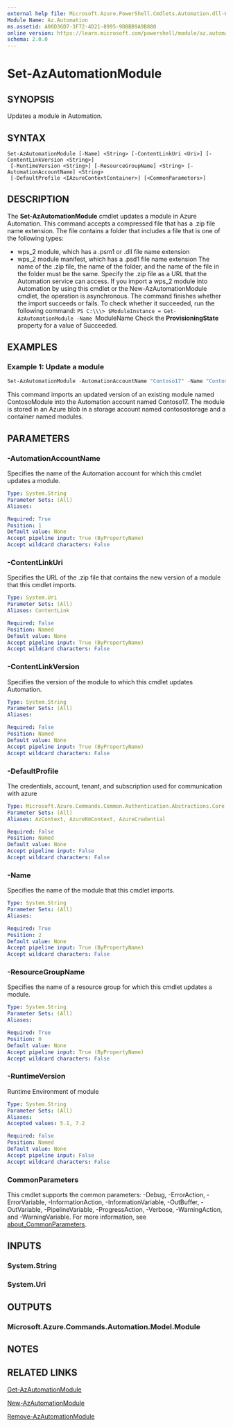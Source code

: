 ```yaml
---
external help file: Microsoft.Azure.PowerShell.Cmdlets.Automation.dll-Help.xml
Module Name: Az.Automation
ms.assetid: A06D36D7-3F72-4D21-8995-9DBBB9A9B880
online version: https://learn.microsoft.com/powershell/module/az.automation/set-azautomationmodule
schema: 2.0.0
---
```


# Set-AzAutomationModule

## SYNOPSIS
Updates a module in Automation.

## SYNTAX

```
Set-AzAutomationModule [-Name] <String> [-ContentLinkUri <Uri>] [-ContentLinkVersion <String>]
 [-RuntimeVersion <String>] [-ResourceGroupName] <String> [-AutomationAccountName] <String>
 [-DefaultProfile <IAzureContextContainer>] [<CommonParameters>]
```

## DESCRIPTION
The **Set-AzAutomationModule** cmdlet updates a module in Azure Automation.
This command accepts a compressed file that has a .zip file name extension.
The file contains a folder that includes a file that is one of the following types: 
- wps_2 module, which has a .psm1 or .dll file name extension 
- wps_2 module manifest, which has a .psd1 file name extension
The name of the .zip file, the name of the folder, and the name of the file in the folder must be the same.
Specify the .zip file as a URL that the Automation service can access.
If you import a wps_2 module into Automation by using this cmdlet or the New-AzAutomationModule cmdlet, the operation is asynchronous.
The command finishes whether the import succeeds or fails.
To check whether it succeeded, run the following command:
`PS C:\\\> $ModuleInstance = Get-AzAutomationModule -Name `ModuleName
Check the **ProvisioningState** property for a value of Succeeded.

## EXAMPLES

### Example 1: Update a module
```powershell
Set-AzAutomationModule -AutomationAccountName "Contoso17" -Name "ContosoModule" -ContentLinkUri "http://contosostorage.blob.core.windows.net/modules/ContosoModule.zip" -ContentLinkVersion "1.1" -ResourceGroupName "ResourceGroup01"
```

This command imports an updated version of an existing module named ContosoModule into the Automation account named Contoso17.  The module is stored in an Azure blob in a storage account named contosostorage and a container named modules.

## PARAMETERS

### -AutomationAccountName
Specifies the name of the Automation account for which this cmdlet updates a module.

```yaml
Type: System.String
Parameter Sets: (All)
Aliases:

Required: True
Position: 1
Default value: None
Accept pipeline input: True (ByPropertyName)
Accept wildcard characters: False
```

### -ContentLinkUri
Specifies the URL of the .zip file that contains the new version of a module that this cmdlet imports.

```yaml
Type: System.Uri
Parameter Sets: (All)
Aliases: ContentLink

Required: False
Position: Named
Default value: None
Accept pipeline input: True (ByPropertyName)
Accept wildcard characters: False
```

### -ContentLinkVersion
Specifies the version of the module to which this cmdlet updates Automation.

```yaml
Type: System.String
Parameter Sets: (All)
Aliases:

Required: False
Position: Named
Default value: None
Accept pipeline input: True (ByPropertyName)
Accept wildcard characters: False
```

### -DefaultProfile
The credentials, account, tenant, and subscription used for communication with azure

```yaml
Type: Microsoft.Azure.Commands.Common.Authentication.Abstractions.Core.IAzureContextContainer
Parameter Sets: (All)
Aliases: AzContext, AzureRmContext, AzureCredential

Required: False
Position: Named
Default value: None
Accept pipeline input: False
Accept wildcard characters: False
```

### -Name
Specifies the name of the module that this cmdlet imports.

```yaml
Type: System.String
Parameter Sets: (All)
Aliases:

Required: True
Position: 2
Default value: None
Accept pipeline input: True (ByPropertyName)
Accept wildcard characters: False
```

### -ResourceGroupName
Specifies the name of a resource group for which this cmdlet updates a module.

```yaml
Type: System.String
Parameter Sets: (All)
Aliases:

Required: True
Position: 0
Default value: None
Accept pipeline input: True (ByPropertyName)
Accept wildcard characters: False
```

### -RuntimeVersion
Runtime Environment of module

```yaml
Type: System.String
Parameter Sets: (All)
Aliases:
Accepted values: 5.1, 7.2

Required: False
Position: Named
Default value: None
Accept pipeline input: False
Accept wildcard characters: False
```

### CommonParameters
This cmdlet supports the common parameters: -Debug, -ErrorAction, -ErrorVariable, -InformationAction, -InformationVariable, -OutBuffer, -OutVariable, -PipelineVariable, -ProgressAction, -Verbose, -WarningAction, and -WarningVariable. For more information, see [about_CommonParameters](http://go.microsoft.com/fwlink/?LinkID=113216).

## INPUTS

### System.String

### System.Uri

## OUTPUTS

### Microsoft.Azure.Commands.Automation.Model.Module

## NOTES

## RELATED LINKS

[Get-AzAutomationModule](./Get-AzAutomationModule.md)

[New-AzAutomationModule](./New-AzAutomationModule.md)

[Remove-AzAutomationModule](./Remove-AzAutomationModule.md)
